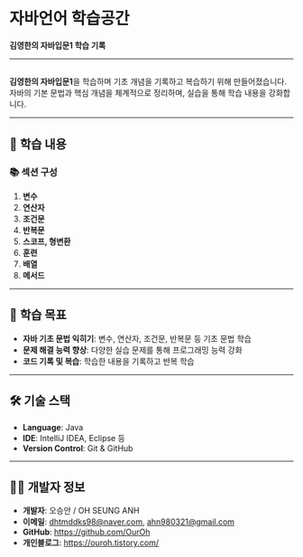 # 자바언어 학습공간  
**김영한의 자바입문1 학습 기록**  

---

##   
**김영한의 자바입문1**을 학습하며 기초 개념을 기록하고 복습하기 위해 만들어졌습니다.  
자바의 기본 문법과 핵심 개념을 체계적으로 정리하며, 실습을 통해 학습 내용을 강화합니다.

---

## 🚀 학습 내용  

### 📚 **섹션 구성**  
1. **변수**  
2. **연산자**  
3. **조건문**  
4. **반복문**  
5. **스코프, 형변환**  
6. **훈련**  
7. **배열**  
8. **메서드**  

---

## 🎯 학습 목표  
- **자바 기초 문법 익히기**: 변수, 연산자, 조건문, 반복문 등 기초 문법 학습  
- **문제 해결 능력 향상**: 다양한 실습 문제를 통해 프로그래밍 능력 강화  
- **코드 기록 및 복습**: 학습한 내용을 기록하고 반복 학습  

---

## 🛠️ 기술 스택  
- **Language**: Java  
- **IDE**: IntelliJ IDEA, Eclipse 등  
- **Version Control**: Git & GitHub  

---

## 🧑‍💻 개발자 정보  
- **개발자**: 오승안 / OH SEUNG ANH 
- **이메일**: dhtmddks98@naver.com, ahn980321@gmail.com 
- **GitHub**: https://github.com/OurOh
- **개인블로그**: https://ouroh.tistory.com/
